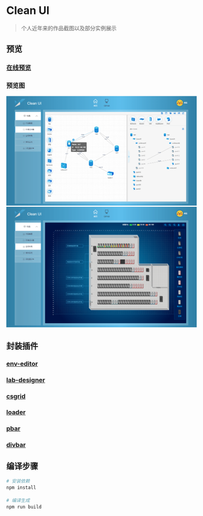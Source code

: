 # Clean UI

> 个人近年来的作品截图以及部分实例展示

## 预览

### [在线预览](https://igonglei.github.io/clean-ui/)

### 预览图
<p>
  <a href="https://igonglei.github.io/clean-ui/editor.html" target="_blank">
    <img src="https://raw.githubusercontent.com/igonglei/clean-ui/master/screenshots/editor.png">
  </a>
  <a href="https://igonglei.github.io/clean-ui/lab.html" target="_blank">
    <img src="https://raw.githubusercontent.com/igonglei/clean-ui/master/screenshots/lab.png">
  </a>
</p>

## 封装插件

### [env-editor](https://github.com/igonglei/env-editor)

### [lab-designer](https://github.com/igonglei/lab-designer)

### [csgrid](https://github.com/igonglei/csgrid)

### [loader](https://github.com/igonglei/loader)

### [pbar](https://github.com/igonglei/pbar)

### [divbar](https://github.com/igonglei/divbar)

## 编译步骤

``` bash
# 安装依赖
npm install

# 编译生成
npm run build
```
